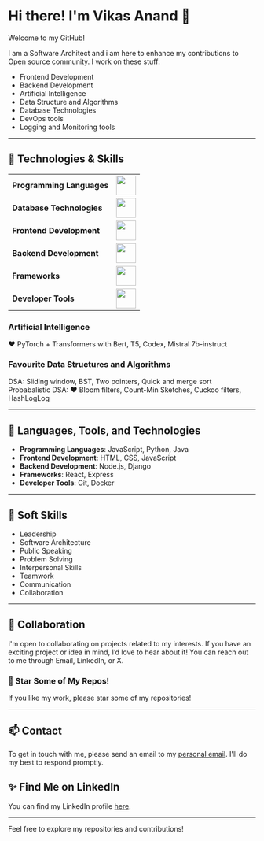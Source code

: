 # Hi there! I'm Vikas Anand 👋

Welcome to my GitHub!  
  
  I am a Software Architect and i am here to enhance my contributions to Open source community. I work on these stuff:
<ul dir="auto">
<li>Frontend Development</li>
<li>Backend Development</li>
<li>Artificial Intelligence</li>
<li>Data Structure and Algorithms</li>
<li>Database Technologies</li>
<li>DevOps tools</li>
<li>Logging and Monitoring tools</li>
</ul>

---

## 🌟 Technologies & Skills

<markdown-accessiblity-table data-catalyst=""><table>
	<tbody><tr>
	<td><strong>Programming Languages</strong></td>
	<td><a target="_blank" rel="noopener noreferrer nofollow" href="https://camo.githubusercontent.com/bc4bc3d5428a5e6ea3a43fe7bf675254ccaff3f46d1a93616f8e10e6d00fb1fa/68747470733a2f2f736b696c6c69636f6e732e6465762f69636f6e733f693d6370702c632c6a617661267468656d653d6461726b"><img height="40" src="https://camo.githubusercontent.com/bc4bc3d5428a5e6ea3a43fe7bf675254ccaff3f46d1a93616f8e10e6d00fb1fa/68747470733a2f2f736b696c6c69636f6e732e6465762f69636f6e733f693d6370702c632c6a617661267468656d653d6461726b" data-canonical-src="https://skillicons.dev/icons?i=cpp,c,java&amp;theme=dark" style="max-width: 100%;"></a></td>
</tr>
<tr>
	<td><strong>Database Technologies</strong></td>
	<td><a target="_blank" rel="noopener noreferrer nofollow" href="https://camo.githubusercontent.com/912fdb3c15ffca1599be4ff2c1859f61160200393d9166d712f1572bc3c4f0fa/68747470733a2f2f736b696c6c69636f6e732e6465762f69636f6e733f693d6d7973716c2c706f737467726573716c2c6d6f6e676f64622c6669726562617365267468656d653d6461726b"><img height="40" src="https://camo.githubusercontent.com/912fdb3c15ffca1599be4ff2c1859f61160200393d9166d712f1572bc3c4f0fa/68747470733a2f2f736b696c6c69636f6e732e6465762f69636f6e733f693d6d7973716c2c706f737467726573716c2c6d6f6e676f64622c6669726562617365267468656d653d6461726b" data-canonical-src="https://skillicons.dev/icons?i=mysql,postgresql,mongodb,firebase&amp;theme=dark" style="max-width: 100%;"></a></td>
</tr>
<tr>
	<td><strong>Frontend Development</strong></td>
	<td><a target="_blank" rel="noopener noreferrer nofollow" href="https://camo.githubusercontent.com/763047efcfb397431dbfca722ceb2a646240ee55434a9da4af95ce11e4bf4604/68747470733a2f2f736b696c6c69636f6e732e6465762f69636f6e733f693d68746d6c2c6373732c6a732c72656163742c74687265656a73"><img height="40" src="https://camo.githubusercontent.com/763047efcfb397431dbfca722ceb2a646240ee55434a9da4af95ce11e4bf4604/68747470733a2f2f736b696c6c69636f6e732e6465762f69636f6e733f693d68746d6c2c6373732c6a732c72656163742c74687265656a73" data-canonical-src="https://skillicons.dev/icons?i=html,css,js,react,threejs" style="max-width: 100%;"></a></td>
</tr>
<tr>
	<td><strong>Backend Development</strong></td>
	<td><a target="_blank" rel="noopener noreferrer nofollow" href="https://camo.githubusercontent.com/92ef24e2d52eaca6cc27a6b1747e5e48ef57bc61d71e917df2edab50ed27854e/68747470733a2f2f736b696c6c69636f6e732e6465762f69636f6e733f693d6e6f64656a732c6e6578746a73267468656d653d6461726b"><img height="40" src="https://camo.githubusercontent.com/92ef24e2d52eaca6cc27a6b1747e5e48ef57bc61d71e917df2edab50ed27854e/68747470733a2f2f736b696c6c69636f6e732e6465762f69636f6e733f693d6e6f64656a732c6e6578746a73267468656d653d6461726b" data-canonical-src="https://skillicons.dev/icons?i=nodejs,nextjs&amp;theme=dark" style="max-width: 100%;"></a></td>
</tr>
<tr>
	<td><strong>Frameworks</strong></td>
	<td><a target="_blank" rel="noopener noreferrer nofollow" href="https://camo.githubusercontent.com/f32c1501cfe0db2a28878178eca394608a1f53caf90de4c1aecba971246a59c1/68747470733a2f2f736b696c6c69636f6e732e6465762f69636f6e733f693d706f73746d616e2c736173732c7461696c77696e64267468656d653d6461726b"><img height="40" src="https://camo.githubusercontent.com/f32c1501cfe0db2a28878178eca394608a1f53caf90de4c1aecba971246a59c1/68747470733a2f2f736b696c6c69636f6e732e6465762f69636f6e733f693d706f73746d616e2c736173732c7461696c77696e64267468656d653d6461726b" data-canonical-src="https://skillicons.dev/icons?i=postman,sass,tailwind&amp;theme=dark" style="max-width: 100%;"></a></td>
</tr>
<tr>
	<td><strong>Developer Tools</strong></td>
	<td><a target="_blank" rel="noopener noreferrer nofollow" href="https://camo.githubusercontent.com/114d38c46dd4aa8b5516ed50f7e6bc6f7b518896d1b36cdb0bbfe35a4f4672fb/68747470733a2f2f736b696c6c69636f6e732e6465762f69636f6e733f693d6769742c6769746875622c6769746c61622c6e65746c6966792c636c6f7564666c617265267468656d653d6461726b"><img height="40" src="https://camo.githubusercontent.com/114d38c46dd4aa8b5516ed50f7e6bc6f7b518896d1b36cdb0bbfe35a4f4672fb/68747470733a2f2f736b696c6c69636f6e732e6465762f69636f6e733f693d6769742c6769746875622c6769746c61622c6e65746c6966792c636c6f7564666c617265267468656d653d6461726b" data-canonical-src="https://skillicons.dev/icons?i=git,github,gitlab,netlify,cloudflare&amp;theme=dark" style="max-width: 100%;"></a></td>
</tr>
</tbody></table></markdown-accessiblity-table>

### Artificial Intelligence
❤️ PyTorch + Transformers with  Bert, T5, Codex, Mistral 7b-instruct

### Favourite Data Structures and Algorithms

DSA: Sliding window, BST, Two pointers, Quick and merge sort  
Probabalistic DSA: ❤️ Bloom filters, Count-Min Sketches, Cuckoo filters, HashLogLog

---

## 🚀 Languages, Tools, and Technologies
- **Programming Languages**: JavaScript, Python, Java
- **Frontend Development**: HTML, CSS, JavaScript
- **Backend Development**: Node.js, Django
- **Frameworks**: React, Express
- **Developer Tools**: Git, Docker

---

## 🤝 Soft Skills
- Leadership
- Software Architecture
- Public Speaking
- Problem Solving
- Interpersonal Skills
- Teamwork
- Communication
- Collaboration

---

## 💬 Collaboration
I'm open to collaborating on projects related to my interests. If you have an exciting project or idea in mind, I’d love to hear about it! You can reach out to me through Email, LinkedIn, or X.

### 🌟 Star Some of My Repos!
If you like my work, please star some of my repositories!

---

## 📫 Contact
To get in touch with me, please send an email to my [personal email](mailto:vykanand@gmail.com). I'll do my best to respond promptly.

## ✨ Find Me on LinkedIn
You can find my LinkedIn profile [here](https://www.linkedin.com/in/vikas-anand-91951a25).

---

Feel free to explore my repositories and contributions!
